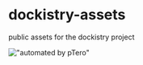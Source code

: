 # dockistry-assets
public assets for the dockistry project

!["automated by pTero"](https://raw.githubusercontent.com/dockistry/dockistry-assets/master/branding/ptero%20cli%20%26%20crm/assets/ptero-devops-automation.png)
